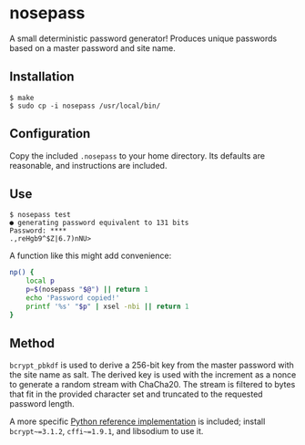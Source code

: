 # nosepass

A small deterministic password generator! Produces unique passwords based on a master password and site name.

## Installation

```shellsession
$ make
$ sudo cp -i nosepass /usr/local/bin/
```

## Configuration

Copy the included `.nosepass` to your home directory. Its defaults are reasonable, and instructions are included.

## Use

```shellsession
$ nosepass test
● generating password equivalent to 131 bits
Password: ****
.,reHgb9^$Z|6.7)nNU>
```

A function like this might add convenience:

```zsh
np() {
	local p
	p=$(nosepass "$@") || return 1
	echo 'Password copied!'
	printf '%s' "$p" | xsel -nbi || return 1
}
```

## Method

`bcrypt_pbkdf` is used to derive a 256-bit key from the master password with the site name as salt. The derived key is used with the increment as a nonce to generate a random stream with ChaCha20. The stream is filtered to bytes that fit in the provided character set and truncated to the requested password length.

A more specific [Python reference implementation][1] is included; install `bcrypt~=3.1.2`, `cffi~=1.9.1`, and libsodium to use it.


  [1]: reference.py

